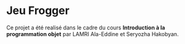 # Jeu Frogger

Ce projet a été realisé dans le cadre du cours **Introduction à la programmation objet** par LAMRI Ala-Eddine et Seryozha Hakobyan.
